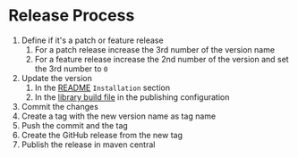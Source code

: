 # Release Process

1. Define if it's a patch or feature release
    1. For a patch release increase the 3rd number of the version name
    2. For a feature release increase the 2nd number of the version and set the 3rd number to `0`
2. Update the version 
   1. In the [README](../README.md) `Installation` section
   2. In the [library build file](../library/build.gradle.kts) in the publishing configuration
3. Commit the changes
4. Create a tag with the new version name as tag name
5. Push the commit and the tag
6. Create the GitHub release from the new tag
7. Publish the release in maven central
